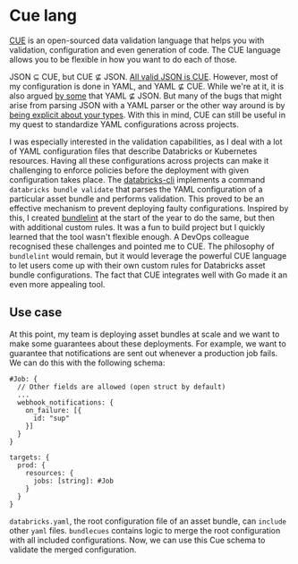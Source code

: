 # Cue lang

[CUE](https://cuelang.org/) is an open-sourced data validation language that helps you with validation, configuration and even generation of code. The CUE language allows you to be flexible in how you want to do each of those.

JSON ⊆ CUE, but CUE ⊈ JSON. [All valid JSON is CUE](https://cuelang.org/docs/tour/basics/json-superset/). However, most of my configuration is done in YAML, and YAML ⊈ CUE. While we're at it, it is also argued [by some](https://john-millikin.com/json-is-not-a-yaml-subset) that YAML ⊈ JSON. But many of the bugs that might arise from parsing JSON with a YAML parser or the other way around is by [being explicit about your types](https://hitchdev.com/strictyaml/why/implicit-typing-removed/). With this in mind, CUE can still be useful in my quest to standardize YAML configurations across projects.

I was especially interested in the validation capabilities, as I deal with a lot of YAML configuration files that describe Databricks or Kubernetes resources. Having all these configurations across projects can make it challenging to enforce policies before the deployment with given configuration takes place. The [databricks-cli](https://docs.databricks.com/aws/en/dev-tools/cli/bundle-commands) implements a command `databricks bundle validate` that parses the YAML configuration of a particular asset bundle and performs validation. This proved to be an effective mechanism to prevent deploying faulty configurations. Inspired by this, I created [bundlelint](https://danielsteman.com/blog/16) at the start of the year to do the same, but then with additional custom rules. It was a fun to build project but I quickly learned that the tool wasn't flexible enough. A DevOps colleague recognised these challenges and pointed me to CUE. The philosophy of `bundlelint` would remain, but it would leverage the powerful CUE language to let users come up with their own custom rules for Databricks asset bundle configurations. The fact that CUE integrates well with Go made it an even more appealing tool.

## Use case

At this point, my team is deploying asset bundles at scale and we want to make some guarantees about these deployments. For example, we want to guarantee that notifications are sent out whenever a production job fails. We can do this with the following schema:

```cue
#Job: {
  // Other fields are allowed (open struct by default)
  ...
  webhook_notifications: {
    on_failure: [{
      id: "sup"
    }]
  }
}

targets: {
  prod: {
    resources: {
      jobs: [string]: #Job
    }
  }
}
```

`databricks.yaml`, the root configuration file of an asset bundle, can `include` other `yaml` files. `bundlecues` contains logic to merge the root configuration with all included configurations. Now, we can use this Cue schema to validate the merged configuration. 

